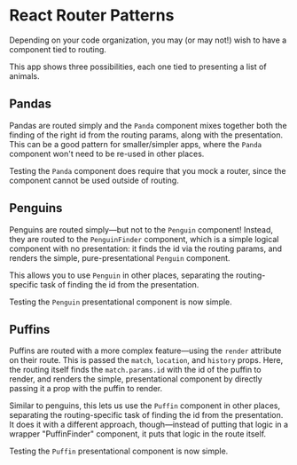 React Router Patterns
=====================

Depending on your code organization, you may (or may not!) wish to have a
component tied to routing.

This app shows three possibilities, each one tied to presenting a list of
animals.

Pandas
------

Pandas are routed simply and the `Panda` component mixes together both the
finding of the right id from the routing params, along with the presentation.
This can be a good pattern for smaller/simpler apps, where the `Panda`
component won't need to be re-used in other places.

Testing the `Panda` component does require that you mock a router, since
the component cannot be used outside of routing.

Penguins
--------

Penguins are routed simply—but not to the `Penguin` component! Instead, they
are routed to the `PenguinFinder` component, which is a simple logical
component with no presentation: it finds the id via the routing params, and
renders the simple, pure-presentational `Penguin` component.

This allows you to use `Penguin` in other places, separating the
routing-specific task of finding the id from the presentation.

Testing the `Penguin` presentational component is now simple.

Puffins
-------

Puffins are routed with a more complex feature—using the `render` attribute
on their route. This is passed the `match`, `location`, and `history` props.
Here, the routing itself finds the `match.params.id` with the id of the puffin
to render, and renders the simple, presentational component by directly passing
it a prop with the puffin to render.

Similar to penguins, this lets us use the `Puffin` component in other places,
separating the routing-specific task of finding the id from the presentation.
It does it with a different approach, though—instead of putting that logic
in a wrapper "PuffinFinder" component, it puts that logic in the route itself.

Testing the `Puffin` presentational component is now simple.